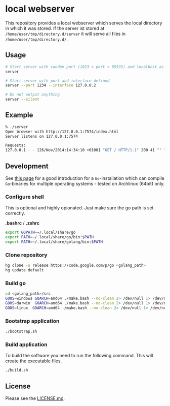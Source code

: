 # local webserver

This repository provides a local webserver which serves the local directory in
which it was stored. If the server ist stored at
`/home/user/tmp/directory.d/server` it will serve all files in
`/home/user/tmp/directory.d/`.

## Usage

```bash
# Start server with random port (1023 < port < 65535) and localhost as interface and be verbose
server

# Start server with port and interface defined
server --port 1234 --interface 127.0.0.2

# Do not output anything
server --silent
```

## Example

```bash
% ./server
Open browser with http://127.0.0.1:7574/index.html
Server listens on 127.0.0.1:7574

Requests:
127.0.0.1 - - [26/Nov/2014:14:34:10 +0100] "GET / HTTP/1.1" 200 41 "" "Mozilla/5.0 (X11; Linux x86_64; rv:33.0) Gecko/20100101 Firefox/33.0"
```

## Development

See [this page](http://docs.drone.io/golang.html) for a good introduction for a
`Go`-installation which can compile `Go`-binaries for multiple operating
systems - tested on Archlinux (64bit) only.

### Configure shell

This is optional and highly opionated. Just make sure the go path is set
correctly.

**.bashrc** / **.zshrc**

```bash
export GOPATH=~/.local/share/go
export PATH=~/.local/share/go/bin:$PATH
export PATH=~/.local/share/golang/bin:$PATH
```

### Clone repository

```bash
hg clone -u release https://code.google.com/p/go <golang_path>
hg update default
```

### Build go

```bash
cd <golang_path>/src
GOOS=windows GOARCH=amd64 ./make.bash --no-clean 2> /dev/null 1> /dev/null
GOOS=darwin  GOARCH=amd64 ./make.bash --no-clean 2> /dev/null 1> /dev/null
GOOS=linux  GOARCH=amd64 ./make.bash --no-clean 2> /dev/null 1> /dev/null
```

### Bootstrap application

```bash
./bootstrap.sh
```

### Build application

To build the software you need to run the following command. This will create
the executable files.

```bash
./build.sh
```

## License

Please see the [LICENSE.md](LICENSE.md).

